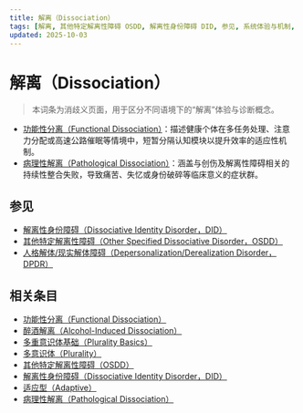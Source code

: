 ```yaml
---
title: 解离（Dissociation）
tags: [解离, 其他特定解离性障碍 OSDD, 解离性身份障碍 DID, 参见, 系统体验与机制, 用于区分不同语境下的, 本词条为消歧义页面, DPDR]
updated: 2025-10-03
---
```


# 解离（Dissociation）

> 本词条为消歧义页面，用于区分不同语境下的“解离”体验与诊断概念。

- [功能性分离（Functional Dissociation）](entries/Functional-Dissociation.md)：描述健康个体在多任务处理、注意力分配或高速公路催眠等情境中，短暂分隔认知模块以提升效率的适应性机制。
- [病理性解离（Pathological Dissociation）](entries/Pathological-Dissociation.md)：涵盖与创伤及解离性障碍相关的持续性整合失败，导致痛苦、失忆或身份破碎等临床意义的症状群。

## 参见

- [解离性身份障碍（Dissociative Identity Disorder，DID）](entries/DID.md)
- [其他特定解离性障碍（Other Specified Dissociative Disorder，OSDD）](entries/OSDD.md)
- [人格解体/现实解体障碍（Depersonalization/Derealization Disorder，DPDR）](entries/Depersonalization-Derealization-Disorder-DPDR.md)

## 相关条目

- [功能性分离（Functional Dissociation）](/entries/Functional-Dissociation.md)
- [醉酒解离（Alcohol-Induced Dissociation）](/entries/Alcohol-Induced-Dissociation.md)
- [多重意识体基础（Plurality Basics）](/entries/Plurality-Basics.md)
- [多意识体（Plurality）](/entries/Plurality.md)
- [其他特定解离性障碍（OSDD）](/entries/OSDD.md)
- [解离性身份障碍（Dissociative Identity Disorder，DID）](/entries/DID.md)
- [适应型（Adaptive）](/entries/Adaptive.md)
- [病理性解离（Pathological Dissociation）](/entries/Pathological-Dissociation.md)
